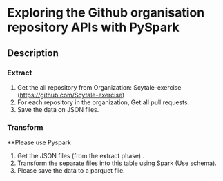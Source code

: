 # Exploring the Github organisation repository APIs with PySpark

## Description

### Extract
1. Get the all repository from Organization: Scytale-exercise (https://github.com/Scytale-exercise)
2. For each repository in the organization, Get all pull requests.
3. Save the data on JSON files.

### Transform
**Please use Pyspark

1. Get the JSON files (from the extract phase) .
2. Transform the separate files into this table using Spark (Use schema).
3. Please save the data to a parquet file.